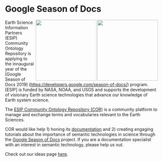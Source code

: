 # Google Season of Docs

<img src="https://www.esipfed.org/wp-content/uploads/2018/12/esip-transparent-background.png" align="right" width="200" />
<img src="https://developers.google.com/season-of-docs/images/logo/SeasonofDocs_Icon_Grey_300ppi.png" align="right" width="200" />

Earth Science Information Partners (ESIP) Community Ontology Repository is applying to the innaugural year of the [Google Season of Docs 2019] (https://developers.google.com/season-of-docs/) program. [ESIP] is funded by NASA, NOAA, and USGS and supports the development of visionary Earth science technologies that advance our knowledge of Earth system science. 

The [ESIP Community Ontology Repository (COR)](https://esipfed.org) is a community platform to manage and exchange terms and vocabularies relevant to the Earth Sciences.  

COR would like help 1) honing its [documentation](https://github.com/mmisw/mmiorr-docs) and 2) creating engaging tutorials about the importance of semantic technologies in science through the [Google Season of Docs](https://developers.google.com/season-of-docs/) project. If you are a documentation specialist with an interest in semantic technology, please help us out.

Check out our ideas page [here](https://github.com/ESIPFed/SeasonOfDocs/issues).


